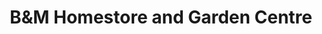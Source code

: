 ---
title: "B&M Homestore and Garden Centre"
url: /alfreton/bundm-homestore-and-garden-centre/
shop: Warenhaus
---
